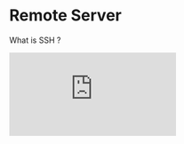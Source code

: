 # Remote Server
What is SSH ?
<div style={{ position: "relative", paddingBottom: "56.25%", height: 0, overflow: "hidden", maxWidth: "100%", background: "#000" }}>
  <iframe 
     src="https://www.youtube.com/embed/5JvLV2-ngCI" 
    frameBorder="0" 
    allow="accelerometer; autoplay; clipboard-write; encrypted-media; gyroscope; picture-in-picture" 
    allowFullScreen
    style={{ position: "absolute", top: 0, left: 0, width: "100%", height: "100%" }}
  />
</div>

## **Why Use a Remote Server or Cluster Instead of a Laptop?**
The server or cluster (the combinations of multiple servers (nodes)) that will allow to scheduled and executed parrallel tasks, sharing the resources via network.
Running computational workloads on a remote server or cluster is essential for performance, scalability, and reliability.

<figure markdown="span">
  ![cluster](./images/remote_server.webp)
</figure>

---
## **Remote Server: Setup openssh-server service**
To allow access from a client (your local laptop) to the remote server, you need to install the SSH server and client.

For Debian-based OS, use the following software via the SSH protocol, ensuring all data is encrypted and decrypted:

- **`openssh-server`**: Install this on the remote machine. It stores authorized user information (passwords and public keys). When a client attempts to connect, it verifies the credentials to allow authorized users access.
- **`openssh-client`**: Install this on your local machine. It sends authorized user information (passwords and private keys). If the credentials match, the user is allowed to log in.

:::info
+ If your remote server is not on a public network (WAN), it can still be accessed within a local area network (LAN). 
+ If you have administrative permissions on your wireless router, consider using DDNS and port forwarding to allow access from outside the LAN.
+ **Testing purpose**: You can use your local machine, or a container service to install both server and client services. For your real remote server, replace it with `locahost`
:::

### 1. Install the SSH Server
For testing purpose, you can install on your local debian OS machine
```bash
docker run -it ubuntu:20.04 bash
```
On your remote server, install `openssh-server`:
```bash
sudo apt update && sudo apt install -y openssh-server
```

### 2. Enable and Start SSH Service
Check the status of the ssh service
```bash 
sudo systemctl status ssh
```
Ensure the SSH service is running and enabled at boot, then start it service now:

```bash
# enable at boot, don't need to turn this service again when you restart your remote server
sudo systemctl enable ssh
# start now
sudo systemctl start ssh
# check status
sudo systemctl status ssh
```
The result should be similared to this
<figure markdown="span">
  ![cluster](./images/ssh_status.png)
</figure>

Create a test user, so you can use it later. The username will be "river", while the password will be "password2025"
```bash
sudo useradd -m -s /bin/bash river
echo 'river:password2025' | sudo chpasswd
```
:::warning
By default, the config for the `ssh-server` service is not truly safe, we can adjust later on the advanced section. Modify the `sshd_config`- the open ssh service config, 
reload it then it can be reliable for the real world application.
:::

## **Local Client:  Setup openssh-client**
### 1. Install the SSH Client**

On your local machine, install `openssh-client`. For testing, you can install on the same machine where you install `openssh-server`:
```bash
sudo apt update && sudo apt install -y openssh-client
```


### 2. Login via SSH using password
Using the above user, login to it own:
```bash
ssh river@localhost
```
It will ask for the password, just type the above password for user river
<figure markdown="span">
  ![cluster](./images/login_password.png)
</figure>

### 3. Login via SSH using rsa key (more secure)
:::info
Login using rsa key, you do not need to type password again. This will be an alternative for password authentication.
You can login via the SSH protocal using key pair. It will look whether your local private key is a pair with your remove sever public key
:::

Change your user to river, create the key.
Press **Enter** until it finish. There are many more algorithms (just create a pair of string that are matched to each other), for more information, follow [**here**](https://goteleport.com/blog/comparing-ssh-keys/)
```bash
su river
ssh-keygen -t rsa -b 4096
```
It will create a key pair that is located on user home folder.
```bash
ls -lah /home/river/.ssh
```
<figure markdown="span">
  ![cluster](./images/pubkey_and_key_location.png)
</figure>

Copy your public key content, login to the remote server again to write into the key files
```bash
ssh river@localhost
```

Create a new file, on ssh server, under the `HOME` folder;
```bash
nano ~/.ssh/authorized_keys
```

Add your content of the `id_rsa.pub` to this file. If you have more public keys to access from multiple machine, just append
Logout, and then login again. You will no longer need to type password. By default, it will use your key at `~/.ssh/id_rsa` and your relative username at port 22 to authenticate.
:::info
For the first time, it will ask to continue connect, allow to make fingerprint on the remote server.
:::
```bash
ssh river@localhost
```
<figure markdown="span">
  ![cluster](./images/no_password_login.png)
</figure>

### 4. Login via SSH using rsa key (more secure) automatically
:::info
Previously, it takes more efforts to add your pubkey to the remote sever manually.
Is there any automation for copying it?
:::

Using the ssh-copy-id
```bash
ssh-copy-id river@localhost
```
<figure markdown="span">
  ![cluster](./images/copy_key_id.png)
</figure>

### 5. If you have new device, while you already have a setup for a previous device, copying key manually
On your new device, after generating the new key, copying this key file to your existed key setup device, using `scp` to copy this to remote server
```bash
scp id_rsa.pub river@localhost:/home/river
cat id_rsa.pub >> /home/river/.ssh/authorized_keys
rm id_rsa.pub
```

## **Advanced: Set up for real world application**
:::info
By default, the ssh sever is setup with port 22 by default, and more:

- **Password Authentication Enabled**: Allows brute-force attacks where hackers try common and random passwords and usernames until they match.
  - 🔧 Fix: Use SSH keys (`PasswordAuthentication no`).

- **Root Login Allowed**: Attackers can gain full control.
  - 🔧 Fix: Disable root login (`PermitRootLogin no`).

- **Empty Passwords Allowed**: Anyone can log in if a user has no password.
  - 🔧 Fix: Disable it (`PermitEmptyPasswords no`).

- **X11 Forwarding Enabled**: Can expose your system.
  - 🔧 Fix: Disable it (`X11Forwarding no`).

- **No Login Attempt Limits**: Attackers can keep guessing passwords. Limiting attempts in a single connection requires more resources to attack your system.
  - 🔧 Fix: Set a limit (`MaxAuthTries 3`).
:::

### 1. Change the basic ssh config, reload

Using nano to edit your config file
```bash
sudo nano /etc/ssh/sshd_config
```
Install `nano` editor if you do not have it
```bash
sudo apt-get install nano -y
```

Scroll down, using up/down key, find each of these lines
```bash
PasswordAuthentication no
PermitRootLogin no
MaxAuthTries 3
PermitEmptyPasswords no
X11Forwarding no
```
Reload new config
```bash
# restart
sudo systemctl restart ssh
# check status
sudo systemctl status ssh
```

### 2. Request users to create their own key
Give the admin the pub key. Highly recommended to use **ed25519** algorithm to generate key pair
```bash
ssh-keygen -t ed25519
```

### 3. The admin helps to copy keys
On the remote machine, the admin copying the user pub key and put to the remote server. Of course, the admin has been added his/her own pubkey.
```bash
# example: scp id_rsa.pub <admin username>@localhost:/<admin userhome>
scp id_rsa.pub admin@localhost:/home/admin
ssh admin@localhost
```

After login, manually do it. The the user can login using key pair after that.
```bash
# chane to root to not need type password as sudo permission 
sudo su
mkdir -p /home/river/.ssh
cat id_rsa.pub >> /home/river/.ssh/authorized_keys
chmod 700 /home/river/.ssh
chmod 600 /home/river/.ssh/authorized_keys
chown -R river:river /home/river/.ssh
rm id_rsa.pub
```

### 4. Why Not Other Setups ?
Besides SSH key authentication, there are other security measures like **Fail2Ban** and **2FA**, but they are **not necessary** in this setup for the following reasons:  
#### 🔹 **Fail2Ban**  
Fail2Ban is useful for blocking brute-force attacks on SSH. However, it is **not needed** in this setup because:  
- **Password authentication is already disabled**, so brute-force attacks are **not possible**.  
- SSH keys **do not allow unlimited login attempts**, unlike passwords.  
- Additional protection like Fail2Ban **only adds unnecessary complexity** when SSH keys are used exclusively.  

#### 🔹 **2FA (e.g., Google Authenticator)**  
Two-Factor Authentication (2FA) provides extra security, but it is **not needed** because:  
- **SSH keys are already highly secure**, and 2FA mainly protects **password-based** logins. If we use the key to authenticate, so the 2FA is no longer needed.  
- 2FA requires **manual setup for each user**, making it **less practical** in automated or multi-user environments. The QR code should not be shared via unencrypted protocol. Unliked the public key, it is very hard for hacker to get the private key from public key.
- In case of **device loss or failure**, recovery is more complex compared to SSH key backups.

:::warning
**YOUR LOGIN VIA PASSWORD WILL BE SAFE IF YOU DON'T USE IT**
:::

### 5. Conclusion  
By using **SSH key authentication** and **disabling password login**, we eliminate brute-force risks **without** the need for additional security layers like Fail2Ban or 2FA. 🚀  


## **Basic Commands for Remote Usage**
### Check system resources:  
  ```bash
  htop   # View CPU & memory usage
  nvidia-smi  # Check GPU status (if available)
  ```

### Transfer files:  
  ```bash
  scp localfile.txt username@server_address:/path/to/destination
  ```
### SSH Tunneling**
SSH tunneling can be used to securely forward network traffic. There are two main types of tunnels: remote and local. Replace `username` and `domain` with your actual username and the domain of the server.

#### Remote Tunnel**
A remote tunnel forwards a port from the remote server to your local machine. This is useful when you want to access a service running on your local machine from the remote server.

```bash
ssh -N -R 9000:localhost:9999 username@domain
```

**Example Use Case:**
You have a Jupyter Notebook running on your remote server at port 9999, then you want to access the it at your local machine at `http://localhost:9000`

#### Local Tunnel**
A local tunnel forwards a port from your local machine to the remote server. This is useful when you want to access a service running on the remote server from your local machine.

```bash
ssh -N -L 2222:localhost:22 username@domain
```

**Example Use Case:**
Ngrok service, it will tunnel the port ssh login to a remote server using a specific port. By using this, you do not need your remote server to be a public network with specific IP.
Now you can login the local machine on remote server.
Try this to login to your localhost via the port 2222 instead of 22 on it own. By default username will match with your current user.
```bash
ssh -N -L 2222:localhost:22 localhost
```
Open a new terminal
```bash
ssh -p 2222 localhost
```
<figure markdown="span">
  ![cluster](./images/local_tunnel.png)
</figure>


## **Conclusion**
Using a remote server ensures **faster processing, reliable storage, and scalable computing power**, making it the best choice for resource-intensive tasks. Always follow best practices for **security and efficient resource usage**.

---
